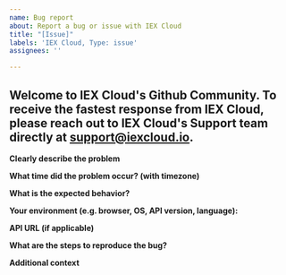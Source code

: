 ```yaml
---
name: Bug report
about: Report a bug or issue with IEX Cloud
title: "[Issue]"
labels: 'IEX Cloud, Type: issue'
assignees: ''

---
```


##  Welcome to IEX Cloud's Github Community.  To receive the fastest response from IEX Cloud, please reach out to IEX Cloud's Support team directly at support@iexcloud.io. 



**Clearly describe the problem**


**What time did the problem occur? (with timezone)**


**What is the expected behavior?**


**Your environment (e.g. browser, OS, API version, language):**


**API URL (if applicable)**


**What are the steps to reproduce the bug?**


**Additional context**
